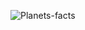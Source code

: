![Planets-facts](https://user-images.githubusercontent.com/45871632/126849329-4c29db62-ae32-4388-a4ac-0ea091b5dbec.gif)
